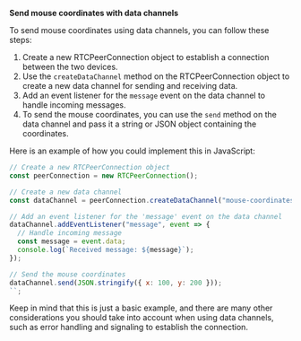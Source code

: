 **Send mouse coordinates with data channels**

To send mouse coordinates using data channels, you can follow these steps:

1.  Create a new RTCPeerConnection object to establish a connection between the two devices.
2.  Use the `createDataChannel` method on the RTCPeerConnection object to create a new data channel for sending and receiving data.
3.  Add an event listener for the `message` event on the data channel to handle incoming messages.
4.  To send the mouse coordinates, you can use the `send` method on the data channel and pass it a string or JSON object containing the coordinates.

Here is an example of how you could implement this in JavaScript:

```js
// Create a new RTCPeerConnection object
const peerConnection = new RTCPeerConnection();

// Create a new data channel
const dataChannel = peerConnection.createDataChannel("mouse-coordinates");

// Add an event listener for the 'message' event on the data channel
dataChannel.addEventListener("message", event => {
  // Handle incoming message
  const message = event.data;
  console.log(`Received message: ${message}`);
});

// Send the mouse coordinates
dataChannel.send(JSON.stringify({ x: 100, y: 200 }));
``;
```

Keep in mind that this is just a basic example, and there are many other considerations you should take into account when using data channels, such as error handling and signaling to establish the connection.
